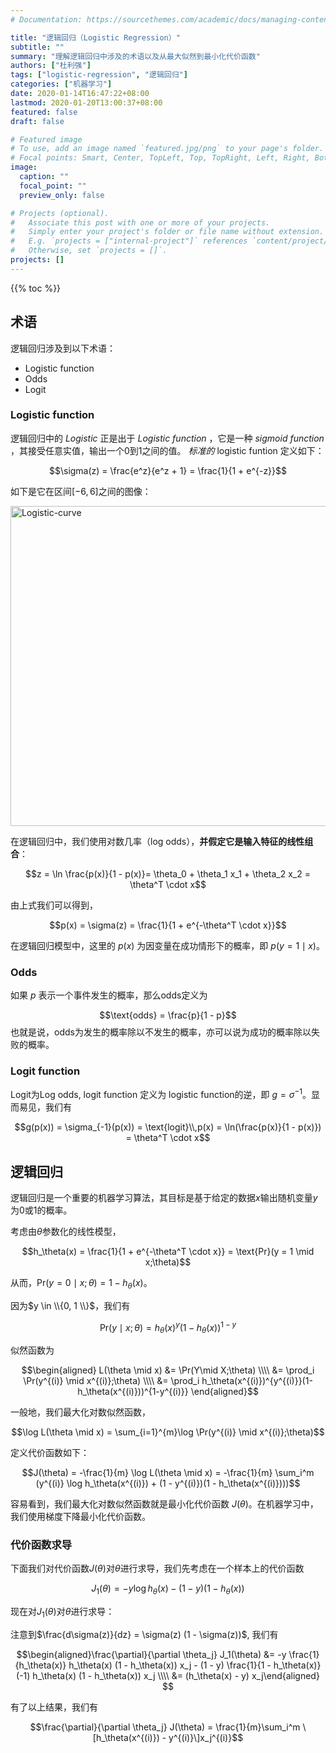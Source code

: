 ```yaml
---
# Documentation: https://sourcethemes.com/academic/docs/managing-content/

title: "逻辑回归（Logistic Regression）"
subtitle: ""
summary: "理解逻辑回归中涉及的术语以及从最大似然到最小化代价函数"
authors: ["杜利强"]
tags: ["logistic-regression", "逻辑回归"]
categories: ["机器学习"]
date: 2020-01-14T16:47:22+08:00
lastmod: 2020-01-20T13:00:37+08:00
featured: false
draft: false

# Featured image
# To use, add an image named `featured.jpg/png` to your page's folder.
# Focal points: Smart, Center, TopLeft, Top, TopRight, Left, Right, BottomLeft, Bottom, BottomRight.
image:
  caption: ""
  focal_point: ""
  preview_only: false

# Projects (optional).
#   Associate this post with one or more of your projects.
#   Simply enter your project's folder or file name without extension.
#   E.g. `projects = ["internal-project"]` references `content/project/deep-learning/index.md`.
#   Otherwise, set `projects = []`.
projects: []
---
```

{{% toc %}}

## 术语
逻辑回归涉及到以下术语：

* Logistic function
* Odds
* Logit

### Logistic function
逻辑回归中的 *Logistic* 正是出于 *Logistic function* ，它是一种 *sigmoid function* ，其接受任意实值，输出一个0到1之间的值。
*标准的* logistic funtion 定义如下：

$$\sigma(z) = \frac{e^z}{e^z + 1} = \frac{1}{1 + e^{-z}}$$

如下是它在区间$[-6, 6]$之间的图像：

<a title="logistic function curve" href="https://commons.wikimedia.org/wiki/File:Logistic-curve.svg"><img width="512" alt="Logistic-curve" src="https://upload.wikimedia.org/wikipedia/commons/thumb/8/88/Logistic-curve.svg/512px-Logistic-curve.svg.png"></a>

在逻辑回归中，我们使用对数几率（log odds），**并假定它是输入特征的线性组合**：

$$z = \ln \frac{p(x)}{1 - p(x)}= \theta_0 + \theta_1 x_1 + \theta_2 x_2 = \theta^T \cdot x$$

由上式我们可以得到，

$$p(x) = \sigma(z) = \frac{1}{1 + e^{-\theta^T \cdot x}}$$

在逻辑回归模型中，这里的 $p(x)$ 为因变量在成功情形下的概率，即 $p(y=1 \mid x)$。

### Odds
如果 $p$ 表示一个事件发生的概率，那么odds定义为

$$\text{odds} = \frac{p}{1 - p}$$
也就是说，odds为发生的概率除以不发生的概率，亦可以说为成功的概率除以失败的概率。

### Logit function
Logit为Log odds, logit function 定义为 logistic function的逆，即 $g = \sigma^{-1}$。显而易见，我们有

$$g(p(x)) = \sigma_{-1}(p(x)) = \text{logit}\\,p(x) = \ln(\frac{p(x)}{1 - p(x)}) = \theta^T \cdot x$$

## 逻辑回归
逻辑回归是一个重要的机器学习算法，其目标是基于给定的数据$x$输出随机变量$y$为0或1的概率。

考虑由$\theta$参数化的线性模型，

$$h_\theta(x) = \frac{1}{1 + e^{-\theta^T \cdot x}} = \text{Pr}(y = 1 \mid x;\theta)$$

从而，$\text{Pr}(y=0 \mid x;\theta) = 1 - h_\theta(x)$。

因为$y \in \\{0, 1 \\}$，我们有

$$\text{Pr}(y \mid x;\theta) = h_\theta(x)^y (1 - h_\theta(x))^{1 - y}
$$

似然函数为

$$\begin{aligned} L(\theta \mid x) &= \Pr(Y\mid X;\theta) \\\\
&= \prod_i \Pr(y^{(i)} \mid x^{(i)};\theta) \\\\
&= \prod_i h_\theta(x^{(i)})^{y^{(i)}}(1-h_\theta(x^{(i)}))^{1-y^{(i)}} \end{aligned}$$


一般地，我们最大化对数似然函数，

$$\log L(\theta \mid x) = \sum_{i=1}^{m}\log \Pr(y^{(i)} \mid x^{(i)};\theta)$$

定义代价函数如下：

$$J(\theta) = -\frac{1}{m} \log L(\theta \mid x) = -\frac{1}{m} \sum_i^m (y^{(i)} \log h_\theta(x^{(i)}) + (1 - y^{(i)})(1 - h_\theta(x^{(i)})))$$

容易看到，我们最大化对数似然函数就是最小化代价函数 $J(\theta)$。在机器学习中，我们使用梯度下降最小化代价函数。

### 代价函数求导

下面我们对代价函数$J(\theta)$对$\theta$进行求导，我们先考虑在一个样本上的代价函数

$$J_1(\theta) = -y \log h_\theta(x) - (1 - y)(1 - h_\theta(x))$$

现在对$J_1(\theta)$对$\theta$进行求导：

注意到$\frac{d\sigma(z)}{dz} = \sigma(z) (1 - \sigma(z))$, 我们有

$$\begin{aligned}\frac{\partial}{\partial \theta_j} J_1(\theta) &= -y \frac{1}{h_\theta(x)} h_\theta(x) (1 - h_\theta(x)) x_j - (1 - y) \frac{1}{1 - h_\theta(x)} (-1) h_\theta(x) (1 - h_\theta(x)) x_j \\\\ &= (h_\theta(x) - y) x_j\end{aligned}
$$

有了以上结果，我们有

$$\frac{\partial}{\partial \theta_j} J(\theta) = \frac{1}{m}\sum_i^m \[h_\theta(x^{(i)}) - y^{(i)}\]x_j^{(i)}$$
